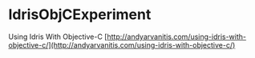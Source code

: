 IdrisObjCExperiment
===================

Using Idris With Objective-C [http://andyarvanitis.com/using-idris-with-objective-c/](http://andyarvanitis.com/using-idris-with-objective-c/)

